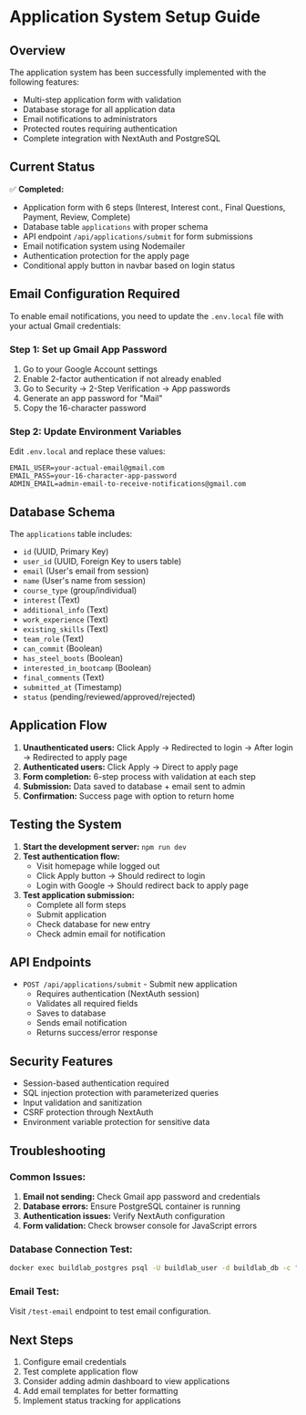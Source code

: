 # Application System Setup Guide

## Overview
The application system has been successfully implemented with the following features:
- Multi-step application form with validation
- Database storage for all application data
- Email notifications to administrators
- Protected routes requiring authentication
- Complete integration with NextAuth and PostgreSQL

## Current Status
✅ **Completed:**
- Application form with 6 steps (Interest, Interest cont., Final Questions, Payment, Review, Complete)
- Database table `applications` with proper schema
- API endpoint `/api/applications/submit` for form submissions
- Email notification system using Nodemailer
- Authentication protection for the apply page
- Conditional apply button in navbar based on login status

## Email Configuration Required

To enable email notifications, you need to update the `.env.local` file with your actual Gmail credentials:

### Step 1: Set up Gmail App Password
1. Go to your Google Account settings
2. Enable 2-factor authentication if not already enabled
3. Go to Security → 2-Step Verification → App passwords
4. Generate an app password for "Mail"
5. Copy the 16-character password

### Step 2: Update Environment Variables
Edit `.env.local` and replace these values:
```env
EMAIL_USER=your-actual-email@gmail.com
EMAIL_PASS=your-16-character-app-password
ADMIN_EMAIL=admin-email-to-receive-notifications@gmail.com
```

## Database Schema
The `applications` table includes:
- `id` (UUID, Primary Key)
- `user_id` (UUID, Foreign Key to users table)
- `email` (User's email from session)
- `name` (User's name from session)
- `course_type` (group/individual)
- `interest` (Text)
- `additional_info` (Text)
- `work_experience` (Text)
- `existing_skills` (Text)
- `team_role` (Text)
- `can_commit` (Boolean)
- `has_steel_boots` (Boolean)
- `interested_in_bootcamp` (Boolean)
- `final_comments` (Text)
- `submitted_at` (Timestamp)
- `status` (pending/reviewed/approved/rejected)

## Application Flow
1. **Unauthenticated users:** Click Apply → Redirected to login → After login → Redirected to apply page
2. **Authenticated users:** Click Apply → Direct to apply page
3. **Form completion:** 6-step process with validation at each step
4. **Submission:** Data saved to database + email sent to admin
5. **Confirmation:** Success page with option to return home

## Testing the System
1. **Start the development server:** `npm run dev`
2. **Test authentication flow:**
   - Visit homepage while logged out
   - Click Apply button → Should redirect to login
   - Login with Google → Should redirect back to apply page
3. **Test application submission:**
   - Complete all form steps
   - Submit application
   - Check database for new entry
   - Check admin email for notification

## API Endpoints
- `POST /api/applications/submit` - Submit new application
  - Requires authentication (NextAuth session)
  - Validates all required fields
  - Saves to database
  - Sends email notification
  - Returns success/error response

## Security Features
- Session-based authentication required
- SQL injection protection with parameterized queries
- Input validation and sanitization
- CSRF protection through NextAuth
- Environment variable protection for sensitive data

## Troubleshooting

### Common Issues:
1. **Email not sending:** Check Gmail app password and credentials
2. **Database errors:** Ensure PostgreSQL container is running
3. **Authentication issues:** Verify NextAuth configuration
4. **Form validation:** Check browser console for JavaScript errors

### Database Connection Test:
```bash
docker exec buildlab_postgres psql -U buildlab_user -d buildlab_db -c "SELECT * FROM applications LIMIT 5;"
```

### Email Test:
Visit `/test-email` endpoint to test email configuration.

## Next Steps
1. Configure email credentials
2. Test complete application flow
3. Consider adding admin dashboard to view applications
4. Add email templates for better formatting
5. Implement status tracking for applications

